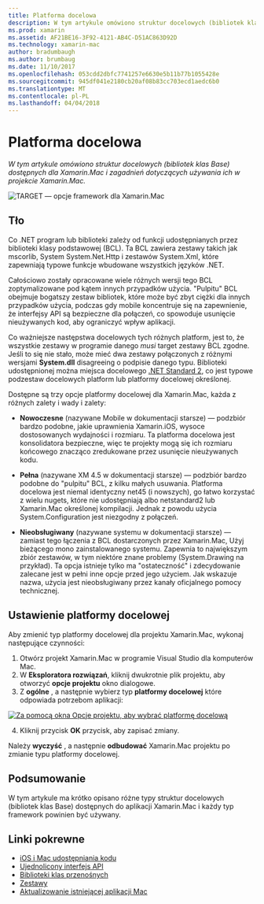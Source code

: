 ```yaml
---
title: Platforma docelowa
description: W tym artykule omówiono struktur docelowych (bibliotek klas Base) dostępnych dla Xamarin.Mac i zagadnień dotyczących używania ich w projekcie Xamarin.Mac.
ms.prod: xamarin
ms.assetid: AF21BE16-3F92-4121-AB4C-D51AC863D92D
ms.technology: xamarin-mac
author: bradumbaugh
ms.author: brumbaug
ms.date: 11/10/2017
ms.openlocfilehash: 053cdd2dbfc7741257e6630e5b11b77b1055428e
ms.sourcegitcommit: 945df041e2180cb20af08b83cc703ecd1aedc6b0
ms.translationtype: MT
ms.contentlocale: pl-PL
ms.lasthandoff: 04/04/2018
---
```

# <a name="target-framework"></a>Platforma docelowa

_W tym artykule omówiono struktur docelowych (bibliotek klas Base) dostępnych dla Xamarin.Mac i zagadnień dotyczących używania ich w projekcie Xamarin.Mac._

![TARGET — opcje framework dla Xamarin.Mac](target-framework-images/select-target.png "Target framework opcje Xamarin.Mac")

## <a name="background"></a>Tło

Co .NET program lub biblioteki zależy od funkcji udostępnianych przez biblioteki klasy podstawowej (BCL). Ta BCL zawiera zestawy takich jak mscorlib, System System.Net.Http i zestawów System.Xml, które zapewniają typowe funkcje wbudowane wszystkich języków .NET.

Całościowo zostały opracowane wiele różnych wersji tego BCL zoptymalizowane pod kątem innych przypadków użycia. "Pulpitu" BCL obejmuje bogatszy zestaw bibliotek, które może być zbyt ciężki dla innych przypadków użycia, podczas gdy mobile koncentruje się na zapewnienie, że interfejsy API są bezpieczne dla połączeń, co spowoduje usunięcie nieużywanych kod, aby ograniczyć wpływ aplikacji.

Co ważniejsze następstwa docelowych tych różnych platform, jest to, że wszystkie zestawy w programie danego *musi* target zestawy BCL zgodne. Jeśli to się nie stało, może mieć dwa zestawy połączonych z różnymi wersjami **System.dll** disagreeing o podpisie danego typu. Biblioteki udostępnionej można miejsca docelowego [.NET Standard 2](https://blog.xamarin.com/share-code-net-standard-2-0/), co jest typowe podzestaw docelowych platform lub platformy docelowej określonej.

Dostępne są trzy opcje platformy docelowej dla Xamarin.Mac, każda z różnych zalety i wady i zalety:

- **Nowoczesne** (nazywane Mobile w dokumentacji starsze) — podzbiór bardzo podobne, jakie uprawnienia Xamarin.iOS, wysoce dostosowanych wydajności i rozmiaru. Ta platforma docelowa jest konsolidatora bezpieczne, więc te projekty mogą się ich rozmiaru końcowego znacząco zredukowane przez usunięcie nieużywanych kodu.

- **Pełna** (nazywane XM 4.5 w dokumentacji starsze) — podzbiór bardzo podobne do "pulpitu" BCL, z kilku małych usuwania. Platforma docelowa jest niemal identyczny net45 (i nowszych), go łatwo korzystać z wielu nugets, które nie udostępniają albo netstandard2 lub Xamarin.Mac określonej kompilacji. Jednak z powodu użycia System.Configuration jest niezgodny z połączeń.

- **Nieobsługiwany** (nazywane systemu w dokumentacji starsze) — zamiast tego łączenia z BCL dostarczonych przez Xamarin.Mac, Użyj bieżącego mono zainstalowanego systemu. Zapewnia to największym zbiór zestawów, w tym niektóre znane problemy (System.Drawing na przykład). Ta opcja istnieje tylko ma "ostateczność" i zdecydowanie zalecane jest w pełni inne opcje przed jego użyciem. Jak wskazuje nazwa, użycia jest nieobsługiwany przez kanały oficjalnego pomocy technicznej.

## <a name="setting-the-target-framework"></a>Ustawienie platformy docelowej

Aby zmienić typ platformy docelowej dla projektu Xamarin.Mac, wykonaj następujące czynności:

1. Otwórz projekt Xamarin.Mac w programie Visual Studio dla komputerów Mac.
2. W **Eksploratora rozwiązań**, kliknij dwukrotnie plik projektu, aby otworzyć **opcje projektu** okno dialogowe.
3. Z **ogólne** , a następnie wybierz typ **platformy docelowej** które odpowiada potrzebom aplikacji:

  [![Za pomocą okna Opcje projektu, aby wybrać platformę docelową](target-framework-images/select-target-full.png "za pomocą okna Opcje projektu, aby wybrać platformy docelowej")](target-framework-images/select-target-full-large.png#lightbox)

4. Kliknij przycisk **OK** przycisk, aby zapisać zmiany.

Należy **wyczyść** , a następnie **odbudować** Xamarin.Mac projektu po zmianie typu platformy docelowej.

## <a name="summary"></a>Podsumowanie

W tym artykule ma krótko opisano różne typy struktur docelowych (bibliotek klas Base) dostępnych do aplikacji Xamarin.Mac i każdy typ framework powinien być używany.


## <a name="related-links"></a>Linki pokrewne

- [iOS i Mac udostępniania kodu](~/cross-platform/macios/index.md)
- [Ujednolicony interfejs API](~/cross-platform/macios/unified/index.md)
- [Biblioteki klas przenośnych](~/cross-platform/app-fundamentals/pcl.md)
- [Zestawy](~/cross-platform/internals/available-assemblies.md)
- [Aktualizowanie istniejącej aplikacji Mac](~/cross-platform/macios/unified/updating-mac-apps.md)
